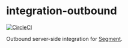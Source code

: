 # integration-outbound

[![CircleCI](https://circleci.com/gh/segment-integrations/integration-outbound.svg?style=shield&circle-token=d7174e84bcad5c9932f733ba3538971c20ac3899)](https://circleci.com/gh/segment-integrations/integration-outbound)
  
Outbound server-side integration for [Segment](https://segment.com).
